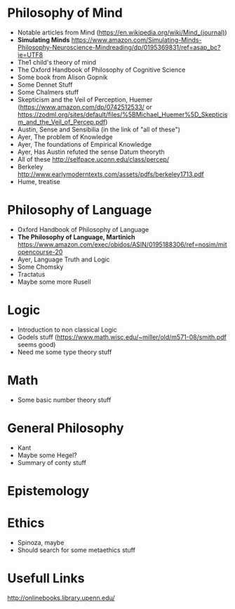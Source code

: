 # Philosophy of Mind
- Notable articles from Mind (https://en.wikipedia.org/wiki/Mind_(journal))
- **Simulating Minds** https://www.amazon.com/Simulating-Minds-Philosophy-Neuroscience-Mindreading/dp/0195369831/ref=asap_bc?ie=UTF8
- The1 child's theory of mind
- The Oxford Handbook of Philosophy of Cognitive Science
- Some book from Alison Gopnik
- Some Dennet Stuff
- Some Chalmers stuff
- Skepticism and the Veil of Perception, Huemer (https://www.amazon.com/dp/0742512533/ or https://zodml.org/sites/default/files/%5BMichael_Huemer%5D_Skepticism_and_the_Veil_of_Percep.pdf)
- Austin, Sense and Sensibilia (in the link of "all of these")
- Ayer, The problem of Knowledge
- Ayer, The foundations of Empirical Knowledge
- Ayer, Has Austin refuted the sense Datum theoryth
- All of these http://selfpace.uconn.edu/class/percep/
- Berkeley http://www.earlymoderntexts.com/assets/pdfs/berkeley1713.pdf
- Hume, treatise

# Philosophy of Language
- Oxford Handbook of Philosophy of Language
- **The Philosophy of Language, Martinich** https://www.amazon.com/exec/obidos/ASIN/0195188306/ref=nosim/mitopencourse-20
- Ayer, Language Truth and Logic
- Some Chomsky
- Tractatus
- Maybe some more Rusell

# Logic
- Introduction to non classical Logic
- Godels stuff (https://www.math.wisc.edu/~miller/old/m571-08/smith.pdf seems good)
- Need me some type theory stuff

# Math
- Some basic number theory stuff

# General Philosophy
- Kant
- Maybe some Hegel?
- Summary of conty stuff

# Epistemology

# Ethics
- Spinoza, maybe
- Should search for some metaethics stuff

# Usefull Links
http://onlinebooks.library.upenn.edu/
